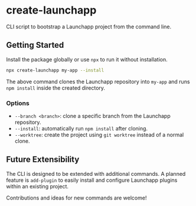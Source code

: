 # create-launchapp

CLI script to bootstrap a Launchapp project from the command line.

## Getting Started

Install the package globally or use `npx` to run it without installation.

```bash
npx create-launchapp my-app --install
```

The above command clones the Launchapp repository into `my-app` and runs `npm install` inside the created directory.

### Options

- `--branch <branch>`: clone a specific branch from the Launchapp repository.
- `--install`: automatically run `npm install` after cloning.
- `--worktree`: create the project using `git worktree` instead of a normal clone.

## Future Extensibility

The CLI is designed to be extended with additional commands. A planned feature is `add-plugin` to easily install and configure Launchapp plugins within an existing project.

Contributions and ideas for new commands are welcome!
